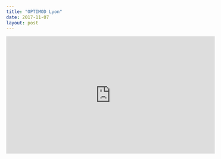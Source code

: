 ```yaml
---
title: "OPTIMOD Lyon"
date: 2017-11-07
layout: post
---
```


<iframe width="560" height="315" src="https://www.youtube.com/embed/UUmhNzQnnHg" frameborder="0" allowfullscreen></iframe>